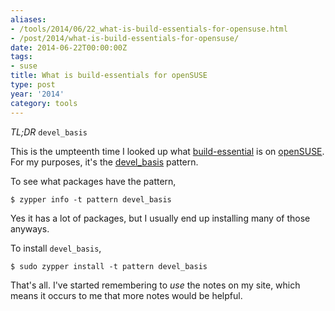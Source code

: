 ```yaml
---
aliases:
- /tools/2014/06/22_what-is-build-essentials-for-opensuse.html
- /post/2014/what-is-build-essentials-for-opensuse/
date: 2014-06-22T00:00:00Z
tags:
- suse
title: What is build-essentials for openSUSE
type: post
year: '2014'
category: tools
---
```

*TL;DR* `devel_basis`
<!--more-->

[build-essential]: http://packages.ubuntu.com/trusty/build-essential
[openSUSE]: http://opensuse.org
[devel_basis]: http://software.opensuse.org/package/patterns-openSUSE-devel_basis

This is the umpteenth time I looked up what [build-essential][] is on [openSUSE][].
For my purposes, it's the [devel_basis][] pattern.

To see what packages have the pattern,

~~~ console
$ zypper info -t pattern devel_basis
~~~ 

Yes it has a lot of packages, but I usually end up installing many of those anyways.

To install `devel_basis`,

~~~ console
$ sudo zypper install -t pattern devel_basis
~~~ 

That's all. I've started remembering to *use* the notes on my site, which 
means it occurs to me that more notes would be helpful.
